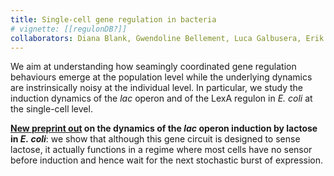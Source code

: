 ```yaml
---
title: Single-cell gene regulation in bacteria
# vignette: [[regulonDB?]]
collaborators: Diana Blank, Gwendoline Bellement, Luca Galbusera, Erik van Nimwegen
---
```


We aim at understanding how seamingly coordinated gene regulation behaviours emerge at the population level while the underlying dynamics are instrinsically noisy at the individual level. In particular, we study the induction dynamics of the *lac* operon and of the LexA regulon in *E. coli* at the single-cell level.

**[New preprint out](https://doi.org/10.1101/2020.01.04.894766) on the dynamics of the *lac* operon induction by lactose in *E. coli***: 
we show that although this gene circuit is designed to sense lactose, it actually functions in a regime where most cells have no sensor before induction and hence wait for the next stochastic burst of expression.